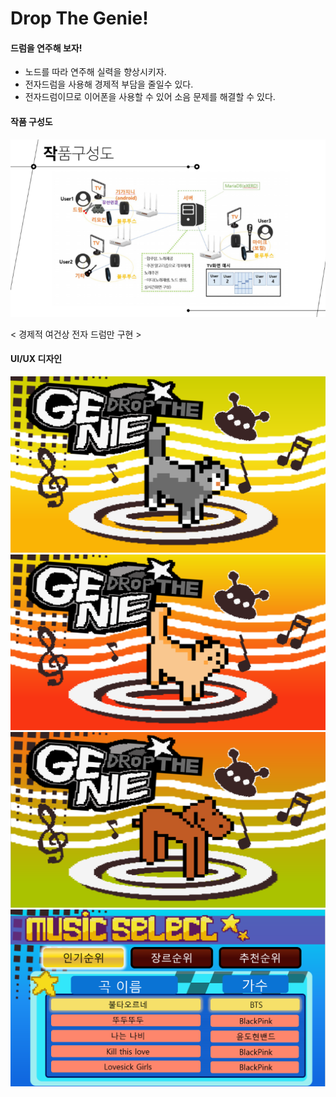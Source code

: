 # Drop The Genie!

#### 드럼을 연주해 보자! 
* 노드를 따라 연주해 실력을 향상시키자.
* 전자드럼을 사용해 경제적 부담을 줄일수 있다.
* 전자드럼이므로 이어폰을 사용할 수 있어 소음 문제를 해결할 수 있다.

#### 작품 구성도
<img src="d5.PNG">

< 경제적 여건상 전자 드럼만 구현 >


#### UI/UX 디자인
<img src="d1.PNG">
<img src="d2.PNG">
<img src="d3.PNG">
<img src="d44.PNG">





